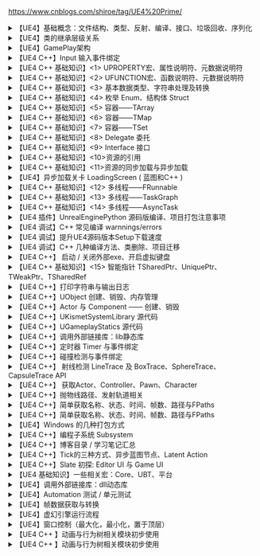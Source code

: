 https://www.cnblogs.com/shiroe/tag/UE4%20Prime/

<details>
<summary>【UE4】基础概念：文件结构、类型、反射、编译、接口、垃圾回收、序列化</summary>
<pre><code>
https://www.cnblogs.com/shiroe/p/14690626.html
</code></pre>
</details>

<details>
<summary>【UE4】类的继承层级关系</summary>
<pre><code>
https://www.cnblogs.com/shiroe/p/14690734.html
</code></pre>
</details>

<details>
<summary>【UE4】GamePlay架构</summary>
<pre><code>
https://www.cnblogs.com/shiroe/p/14690747.html
</code></pre>
</details>

<details>
<summary>【UE4 C++】Input 输入事件绑定 </summary>
<pre><code>
https://www.cnblogs.com/shiroe/p/14691279.html
</code></pre>
</details>

<details>
<summary>【UE4 C++ 基础知识】<1> UPROPERTY宏、属性说明符、元数据说明符</summary>
<pre><code>
https://www.cnblogs.com/shiroe/p/14691156.html
</code></pre>
</details>

<details>
<summary>【UE4 C++ 基础知识】<2> UFUNCTION宏、函数说明符、元数据说明符 </summary>
<pre><code>
https://www.cnblogs.com/shiroe/p/14691162.html
</code></pre>
</details>

<details>
<summary>【UE4 C++ 基础知识】<3> 基本数据类型、字符串处理及转换 </summary>
<pre><code>
https://www.cnblogs.com/shiroe/p/14691181.html
</code></pre>
</details>

<details>
<summary>【UE4 C++ 基础知识】<4> 枚举 Enum、结构体 Struct </summary>
<pre><code>
https://www.cnblogs.com/shiroe/p/14691171.html
</code></pre>
</details>

<details>
<summary>【UE4 C++ 基础知识】<5> 容器——TArray </summary>
<pre><code>
https://www.cnblogs.com/shiroe/p/14691186.html
</code></pre>
</details>

<details>
<summary>【UE4 C++ 基础知识】<6> 容器——TMap </summary>
<pre><code>
https://www.cnblogs.com/shiroe/p/14695416.html
</code></pre>
</details>

<details>
<summary>【UE4 C++ 基础知识】<7> 容器——TSet</summary>
<pre><code>
https://www.cnblogs.com/shiroe/p/14695417.html
</code></pre>
</details>

<details>
<summary>【UE4 C++ 基础知识】<8> Delegate 委托 </summary>
<pre><code>
https://www.cnblogs.com/shiroe/p/14691192.html
</code></pre>
</details>

<details>
<summary>【UE4 C++ 基础知识】<9> Interface 接口 </summary>
<pre><code>
https://www.cnblogs.com/shiroe/p/14691197.html
</code></pre>
</details>

<details>
<summary>【UE4 C++ 基础知识】<10>资源的引用 </summary>
<pre><code>
https://www.cnblogs.com/shiroe/p/14691199.html
</code></pre>
</details>

<details>
<summary>【UE4 C++ 基础知识】<11>资源的同步加载与异步加载</summary>
<pre><code>
https://www.cnblogs.com/shiroe/p/14710066.html
</code></pre>
</details>

<details>
<summary>【UE4】异步加载关卡 LoadingScreen ( 蓝图和C++ )</summary>
<pre><code>
https://www.cnblogs.com/shiroe/p/14711338.html
</code></pre>
</details>

<details>
<summary>【UE4 C++ 基础知识】<12> 多线程——FRunnable </summary>
<pre><code>
https://www.cnblogs.com/shiroe/p/14720397.html
</code></pre>
</details>

<details>
<summary>【UE4 C++ 基础知识】<13> 多线程——TaskGraph </summary>
<pre><code>
https://www.cnblogs.com/shiroe/p/14723592.html
</code></pre>
</details>

<details>
<summary>【UE4 C++ 基础知识】<14> 多线程——AsyncTask </summary>
<pre><code>
https://www.cnblogs.com/shiroe/p/14724496.html
</code></pre>
</details>

<details>
<summary>【UE4 插件】UnrealEnginePython 源码版编译、项目打包注意事项</summary>
<pre><code>
https://www.cnblogs.com/shiroe/p/14725300.html
</code></pre>
</details>

<details>
<summary>【UE4 调试】C++ 常见编译 warnnings/errors</summary>
<pre><code>
https://www.cnblogs.com/shiroe/p/14725326.html
</code></pre>
</details>

<details>
<summary>【UE4 调试】提升UE4源码版本Setup下载速度</summary>
<pre><code>
https://www.cnblogs.com/shiroe/p/14725688.html
</code></pre>
</details>

<details>
<summary>【UE4 调试】C++ 几种编译方法、类删除、项目迁移</summary>
<pre><code>
https://www.cnblogs.com/shiroe/p/14725813.html
</code></pre>
</details>

<details>
<summary>【UE4 C++】 启动 / 关闭外部exe、开启虚拟键盘 </summary>
<pre><code>
https://www.cnblogs.com/shiroe/p/14726037.html
</code></pre>
</details>

<details>
<summary>【UE4 C++ 基础知识】<15> 智能指针 TSharedPtr、UniquePtr、TWeakPtr、TSharedRef </summary>
<pre><code>
https://www.cnblogs.com/shiroe/p/14729821.html
</code></pre>
</details>

<details>
<summary>【UE4 C++】打印字符串与输出日志 </summary>
<pre><code>
https://www.cnblogs.com/shiroe/p/14730081.html
</code></pre>
</details>

<details>
<summary>【UE4 C++】UObject 创建、销毁、内存管理 </summary>
<pre><code>
https://www.cnblogs.com/shiroe/p/14731501.html
</code></pre>
</details>

<details>
<summary>【UE4 C++】Actor 与 Component —— 创建、销毁</summary>
<pre><code>
https://www.cnblogs.com/shiroe/p/14731959.html
</code></pre>
</details>

<details>
<summary>【UE4 C++】UKismetSystemLibrary 源代码</summary>
<pre><code>
https://www.cnblogs.com/shiroe/p/14732059.html
</code></pre>
</details>

<details>
<summary>【UE4 C++】UGameplayStatics 源代码</summary>
<pre><code>
https://www.cnblogs.com/shiroe/p/14732081.html
</code></pre>
</details>

<details>
<summary>【UE4 C++】调用外部链接库：lib静态库</summary>
<pre><code>
https://www.cnblogs.com/shiroe/p/14732889.html
</code></pre>
</details>

<details>
<summary>【UE4 C++】定时器 Timer 与事件绑定 </summary>
<pre><code>
https://www.cnblogs.com/shiroe/p/14691257.html
</code></pre>
</details>

<details>
<summary>【UE4 C++】碰撞检测与事件绑定</summary>
<pre><code>
https://www.cnblogs.com/shiroe/p/14691263.html
</code></pre>
</details>

<details>
<summary>【UE4 C++】 射线检测 LineTrace 及 BoxTrace、SphereTrace、CapsuleTrace API</summary>
<pre><code>
https://www.cnblogs.com/shiroe/p/14742822.html
</code></pre>
</details>

<details>
<summary>【UE4 C++】 获取Actor、Controller、Pawn、Character</summary>
<pre><code>
https://www.cnblogs.com/shiroe/p/14743047.html
</code></pre>
</details>

<details>
<summary>【UE4 C++】抛物线路径、发射轨道相关 </summary>
<pre><code>
https://www.cnblogs.com/shiroe/p/14743685.html
</code></pre>
</details>

<details>
<summary>【UE4 C++】简单获取名称、状态、时间、帧数、路径与FPaths </summary>
<pre><code>
https://www.cnblogs.com/shiroe/p/14743901.html
</code></pre>
</details>

<details>
<summary>【UE4 C++】简单获取名称、状态、时间、帧数、路径与FPaths </summary>
<pre><code>
https://www.cnblogs.com/shiroe/p/14744036.html
</code></pre>
</details>

<details>
<summary>【UE4】Windows 的几种打包方式 </summary>
<pre><code>
https://www.cnblogs.com/shiroe/p/14805129.html
</code></pre>
</details>

<details>
<summary>【UE4 C++】编程子系统 Subsystem</summary>
<pre><code>
https://www.cnblogs.com/shiroe/p/14819721.html
</code></pre>
</details>

<details>
<summary>【UE4 C++】博客目录 / 学习笔记汇总 </summary>
<pre><code>
https://www.cnblogs.com/shiroe/p/14695535.html
</code></pre>
</details>

<details>
<summary>【UE4 C++】Tick的三种方式、异步蓝图节点、Latent Action </summary>
<pre><code>
https://www.cnblogs.com/shiroe/p/14821878.html
</code></pre>
</details>

<details>
<summary>【UE4 C++】Slate 初探: Editor UI 与 Game UI </summary>
<pre><code>
https://www.cnblogs.com/shiroe/p/14826787.html
</code></pre>
</details>

<details>
<summary>【UE4 基础知识】一些相关宏：Core、UBT、平台</summary>
<pre><code>
https://www.cnblogs.com/shiroe/p/15507949.html
</code></pre>
</details>

<details>
<summary>【UE4】调用外部链接库：dll动态库</summary>
<pre><code>
https://www.cnblogs.com/shiroe/p/15511343.html
</code></pre>
</details>

<details>
<summary>【UE4】Automation 测试 / 单元测试</summary>
<pre><code>
https://www.cnblogs.com/shiroe/p/15519162.html
</code></pre>
</details>

<details>
<summary>【UE4】帧数据获取与转换</summary>
<pre><code>
https://www.cnblogs.com/shiroe/p/15543353.html
</code></pre>
</details>

<details>
<summary>【UE4】虚幻引擎运行流程</summary>
<pre><code>
https://www.cnblogs.com/shiroe/p/15547566.html
</code></pre>
</details>

<details>
<summary>【UE4】窗口控制（最大化，最小化，置于顶层）</summary>
<pre><code>
https://www.cnblogs.com/shiroe/p/15632126.html
</code></pre>
</details>

<details>
<summary>【UE4 C++ 】动画与行为树相关模块初步使用</summary>
<pre><code>
https://www.cnblogs.com/shiroe/p/15634220.html
</code></pre>
</details>

<details>
<summary>【UE4 C++ 】动画与行为树相关模块初步使用</summary>
<pre><code>
https://www.cnblogs.com/shiroe/p/15634220.html
</code></pre>
</details>
    

